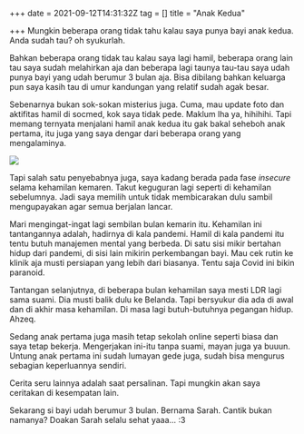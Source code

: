 +++
date = 2021-09-12T14:31:32Z
tag = []
title = "Anak Kedua"

+++
Mungkin beberapa orang tidak tahu kalau saya punya bayi anak kedua. Anda sudah tau? oh syukurlah.

Bahkan beberapa orang tidak tau kalau saya lagi hamil, beberapa orang lain tau saya sudah melahirkan aja dan beberapa lagi taunya tau-tau saya udah punya bayi yang udah berumur 3 bulan aja. Bisa dibilang bahkan keluarga pun saya kasih tau di umur kandungan yang relatif sudah agak besar.

Sebenarnya bukan sok-sokan misterius juga. Cuma, mau update foto dan aktifitas hamil di socmed, kok saya tidak pede. Maklum lha ya, hihihihi. Tapi memang ternyata menjalani hamil anak kedua itu gak bakal seheboh anak pertama, itu juga yang saya dengar dari beberapa orang yang mengalaminya.

![](/img/uploads/photo_2021-09-12-23-36-22.jpeg)

Tapi salah satu penyebabnya juga, saya kadang berada pada fase _insecure_ selama kehamilan kemaren. Takut keguguran lagi seperti di kehamilan sebelumnya. Jadi saya memilih untuk tidak membicarakan dulu sambil mengupayakan agar semua berjalan lancar.

Mari mengingat-ingat lagi sembilan bulan kemarin itu. Kehamilan ini tantangannya adalah, hadirnya di kala pandemi. Hamil di kala pandemi itu tentu butuh manajemen mental yang berbeda. Di satu sisi mikir bertahan hidup dari pandemi, di sisi lain mikirin perkembangan bayi. Mau cek rutin ke klinik aja musti persiapan yang lebih dari biasanya. Tentu saja Covid ini bikin paranoid.

Tantangan selanjutnya, di beberapa bulan kehamilan saya mesti LDR lagi sama suami. Dia musti balik dulu ke Belanda. Tapi bersyukur dia ada di awal dan di akhir masa kehamilan. Di masa lagi butuh-butuhnya pegangan hidup. Ahzeq.

Sedang anak pertama juga masih tetap sekolah online seperti biasa dan saya tetap bekerja. Mengerjakan ini-itu tanpa suami, mayan juga ya buuun. Untung anak pertama ini sudah lumayan gede juga, sudah bisa mengurus sebagian keperluannya sendiri.

Cerita seru lainnya adalah saat persalinan. Tapi mungkin akan saya ceritakan di kesempatan lain.

Sekarang si bayi udah berumur 3 bulan. Bernama Sarah. Cantik bukan namanya? Doakan Sarah selalu sehat yaaa... :3